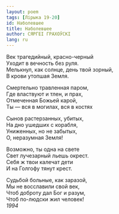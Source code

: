 ```yaml
---
layout: poem
tags: [Лірыка 19-20]
id: Наболевшее
title: Наболевшее
author: СЯРГЕІ ГРАХОЎСКІ
lang: ru
---
```



Век трагедийный, красно-черный  
Уходит в вечность без руля.  
Мелькнул, как солнце, день твой зорный,  
В крови утопшая Земля.  

Смертельно травленная паром,  
Где властвуют и тлен, и прах,  
Отмеченная Божьей карой,  
Ты — вся в могилах, вся в костях  

Сынов растерзанных, убитых,  
На дно ушедших с корабля,  
Униженных, но не забытых,  
О, неразумная Земля!  

Возможно, ты одна на свете  
Свет лучезарный льешь окрест.  
Себя ж твои калечат дети  
И на Голгофу тянут крест.  

Судьбой больные, как заразой,  
Мы не восславили свой век,  
Чтоб доброту дал Бог и разум,  
Чтоб по-людски жил человек!  
*1994*  

